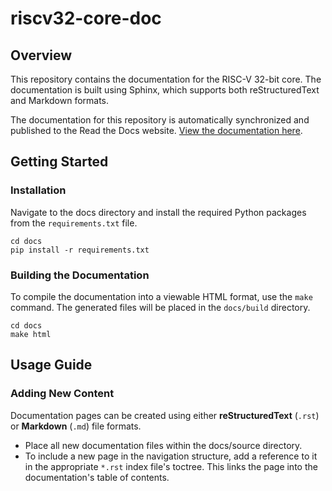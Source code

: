 # riscv32-core-doc

## Overview

This repository contains the documentation for the RISC-V 32-bit core. The documentation is built using Sphinx, which supports both reStructuredText and Markdown formats.

The documentation for this repository is automatically synchronized and published to the Read the Docs website. [View the documentation here](https://riscv32-core-doc.readthedocs.io/en/latest/index.html).

## Getting Started

### Installation

Navigate to the docs directory and install the required Python packages from the `requirements.txt` file.

```
cd docs
pip install -r requirements.txt
```

### Building the Documentation

To compile the documentation into a viewable HTML format, use the `make` command. The generated files will be placed in the `docs/build` directory.

```
cd docs
make html
```

## Usage Guide

### Adding New Content

Documentation pages can be created using either **reStructuredText** (`.rst`) or **Markdown** (`.md`) file formats.
- Place all new documentation files within the docs/source directory.
- To include a new page in the navigation structure, add a reference to it in the appropriate `*.rst` index file's toctree. This links the page into the documentation's table of contents.

